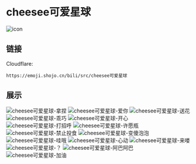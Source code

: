 # cheesee可爱星球
![icon](https://emoji.shojo.cn/bili/src/cheesee可爱星球/icon.png)
## 链接
Cloudflare:
```
https://emoji.shojo.cn/bili/src/cheesee可爱星球
```
## 展示
![cheesee可爱星球-拿捏](https://emoji.shojo.cn/bili/src/cheesee可爱星球/cheesee可爱星球-拿捏.png)
![cheesee可爱星球-爱你](https://emoji.shojo.cn/bili/src/cheesee可爱星球/cheesee可爱星球-爱你.png)
![cheesee可爱星球-送花](https://emoji.shojo.cn/bili/src/cheesee可爱星球/cheesee可爱星球-送花.png)
![cheesee可爱星球-乖巧](https://emoji.shojo.cn/bili/src/cheesee可爱星球/cheesee可爱星球-乖巧.png)
![cheesee可爱星球-开心](https://emoji.shojo.cn/bili/src/cheesee可爱星球/cheesee可爱星球-开心.png)
![cheesee可爱星球-打招呼](https://emoji.shojo.cn/bili/src/cheesee可爱星球/cheesee可爱星球-打招呼.png)
![cheesee可爱星球-许愿瓶](https://emoji.shojo.cn/bili/src/cheesee可爱星球/cheesee可爱星球-许愿瓶.png)
![cheesee可爱星球-禁止投食](https://emoji.shojo.cn/bili/src/cheesee可爱星球/cheesee可爱星球-禁止投食.png)
![cheesee可爱星球-变傻泡泡](https://emoji.shojo.cn/bili/src/cheesee可爱星球/cheesee可爱星球-变傻泡泡.png)
![cheesee可爱星球-哇哦](https://emoji.shojo.cn/bili/src/cheesee可爱星球/cheesee可爱星球-哇哦.png)
![cheesee可爱星球-心动](https://emoji.shojo.cn/bili/src/cheesee可爱星球/cheesee可爱星球-心动.png)
![cheesee可爱星球-来喽](https://emoji.shojo.cn/bili/src/cheesee可爱星球/cheesee可爱星球-来喽.png)
![cheesee可爱星球-？](https://emoji.shojo.cn/bili/src/cheesee可爱星球/cheesee可爱星球-？.png)
![cheesee可爱星球-阿巴阿巴](https://emoji.shojo.cn/bili/src/cheesee可爱星球/cheesee可爱星球-阿巴阿巴.png)
![cheesee可爱星球-加油](https://emoji.shojo.cn/bili/src/cheesee可爱星球/cheesee可爱星球-加油.png)
